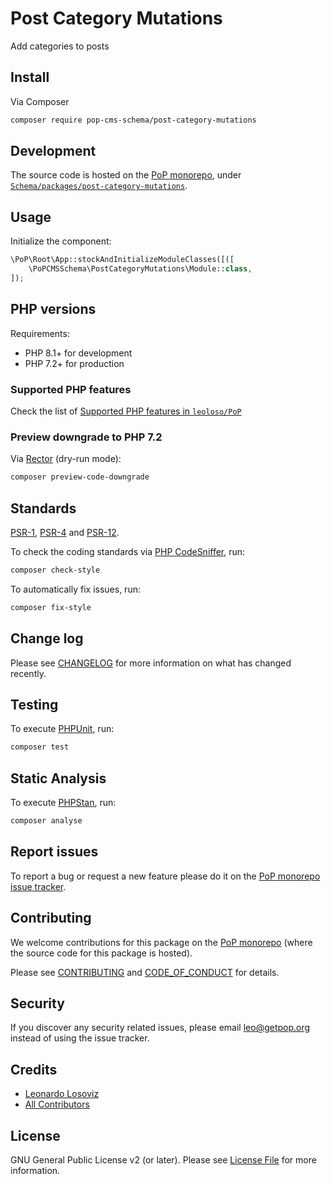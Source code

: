 # Post Category Mutations

<!--
[![Build Status][ico-travis]][link-travis]
[![Quality Score][ico-code-quality]][link-code-quality]
[![Software License][ico-license]](LICENSE.md)
[![Latest Version on Packagist][ico-version]][link-packagist]
[![Coverage Status][ico-scrutinizer]][link-scrutinizer]
[![Total Downloads][ico-downloads]][link-downloads]
-->

Add categories to posts

## Install

Via Composer

``` bash
composer require pop-cms-schema/post-category-mutations
```

## Development

The source code is hosted on the [PoP monorepo](https://github.com/leoloso/PoP), under [`Schema/packages/post-category-mutations`](https://github.com/leoloso/PoP/tree/master/layers/Schema/packages/post-category-mutations).

## Usage

Initialize the component:

``` php
\PoP\Root\App::stockAndInitializeModuleClasses([([
    \PoPCMSSchema\PostCategoryMutations\Module::class,
]);
```

## PHP versions

Requirements:

- PHP 8.1+ for development
- PHP 7.2+ for production

### Supported PHP features

Check the list of [Supported PHP features in `leoloso/PoP`](https://github.com/leoloso/PoP/blob/master/docs/supported-php-features.md)

### Preview downgrade to PHP 7.2

Via [Rector](https://github.com/rectorphp/rector) (dry-run mode):

```bash
composer preview-code-downgrade
```

## Standards

[PSR-1](https://www.php-fig.org/psr/psr-1), [PSR-4](https://www.php-fig.org/psr/psr-4) and [PSR-12](https://www.php-fig.org/psr/psr-12).

To check the coding standards via [PHP CodeSniffer](https://github.com/squizlabs/PHP_CodeSniffer), run:

``` bash
composer check-style
```

To automatically fix issues, run:

``` bash
composer fix-style
```

## Change log

Please see [CHANGELOG](CHANGELOG.md) for more information on what has changed recently.

## Testing

To execute [PHPUnit](https://phpunit.de/), run:

``` bash
composer test
```

## Static Analysis

To execute [PHPStan](https://github.com/phpstan/phpstan), run:

``` bash
composer analyse
```

## Report issues

To report a bug or request a new feature please do it on the [PoP monorepo issue tracker](https://github.com/leoloso/PoP/issues).

## Contributing

We welcome contributions for this package on the [PoP monorepo](https://github.com/leoloso/PoP) (where the source code for this package is hosted).

Please see [CONTRIBUTING](CONTRIBUTING.md) and [CODE_OF_CONDUCT](CODE_OF_CONDUCT.md) for details.

## Security

If you discover any security related issues, please email leo@getpop.org instead of using the issue tracker.

## Credits

- [Leonardo Losoviz][link-author]
- [All Contributors][link-contributors]

## License

GNU General Public License v2 (or later). Please see [License File](LICENSE.md) for more information.

[ico-version]: https://img.shields.io/packagist/v/pop-cms-schema/post-category-mutations.svg?style=flat-square
[ico-license]: https://img.shields.io/badge/license-GPLv2-brightgreen.svg?style=flat-square
[ico-travis]: https://img.shields.io/travis/pop-cms-schema/post-category-mutations/master.svg?style=flat-square
[ico-scrutinizer]: https://img.shields.io/scrutinizer/coverage/g/pop-cms-schema/post-category-mutations.svg?style=flat-square
[ico-code-quality]: https://img.shields.io/scrutinizer/g/pop-cms-schema/post-category-mutations.svg?style=flat-square
[ico-downloads]: https://img.shields.io/packagist/dt/pop-cms-schema/post-category-mutations.svg?style=flat-square

[link-packagist]: https://packagist.org/packages/pop-cms-schema/post-category-mutations
[link-travis]: https://travis-ci.org/pop-cms-schema/post-category-mutations
[link-scrutinizer]: https://scrutinizer-ci.com/g/pop-cms-schema/post-category-mutations/code-structure
[link-code-quality]: https://scrutinizer-ci.com/g/pop-cms-schema/post-category-mutations
[link-downloads]: https://packagist.org/packages/pop-cms-schema/post-category-mutations
[link-author]: https://github.com/leoloso
[link-contributors]: ../../../../../../contributors
